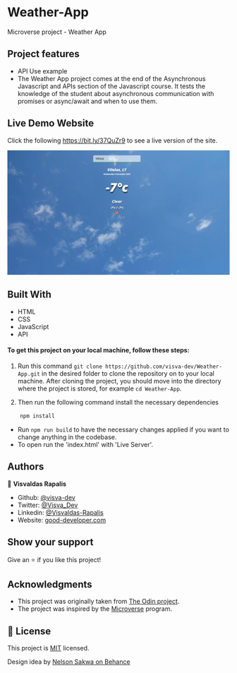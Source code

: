 # Weather-App
Microverse project - Weather App

## Project features

- API Use example
- The Weather App project comes at the end of the Asynchronous Javascript and APIs section of the Javascript course. It tests the knowledge of the student about asynchronous communication with promises or async/await and when to use them.

## Live Demo Website

Click the following https://bit.ly/37QuZr9 to see a live version of the site.


![screenshot](./1image.jpg)<br>

## Built With
- HTML
- CSS
- JavaScript
- API

#### To get this project on your local machine, follow these steps:

1. Run this command `git clone https://github.com/visva-dev/Weather-App.git` in the desired folder to clone the repository on to your local machine.
After cloning the project, you should move into the directory where the project is stored, for example `cd Weather-App`.

3. Then run the following command install the necessary dependencies

```bash
    npm install
```
- Run `npm run build` to have the necessary changes applied if you want to change anything in the codebase.
- To open run the 'index.html' with 'Live Server'.

## Authors

👤 **Visvaldas Rapalis**

- Github: [@visva-dev](https://github.com/visva-dev)
- Twitter: [@Visva_Dev](https://twitter.com/Visva_Dev)
- Linkedin: [@Visvaldas-Rapalis](https://www.linkedin.com/in/visvaldas-rapalis/)
- Website: [good-developer.com](https://good-developer.com)

## Show your support

Give an ⭐️ if you like this project!

## Acknowledgments

- This project was originally taken from [The Odin project](https://www.theodinproject.com/courses/javascript/lessons/weather-app).
- The project was inspired by the [Microverse](https://www.microverse.org/) program.

## 📝 License

This project is [MIT](lic.url) licensed.

Design idea by [Nelson Sakwa on Behance](https://www.behance.net/sakwadesignstudio)